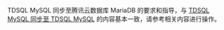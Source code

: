 TDSQL MySQL 同步至腾讯云数据库 MariaDB 的要求和指导，与 [TDSQL MySQL 同步至 TDSQL MySQL](https://cloud.tencent.com/document/product/571/63736) 的内容基本一致，请参考相关内容进行操作。

